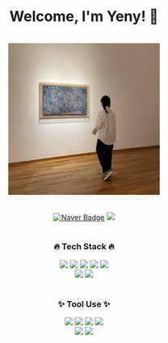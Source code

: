 <div align="center">
  <h1 style="border-bottom: none">Welcome, I'm Yeny! 👋</h1>
  
  <br>
  
  <img src="./img.jpg" width="300" height="300"/>
  
  <br>
  <br>
  
  [![Naver Badge](https://img.shields.io/badge/Email-Naver-03C75A?style=for-the-badge&link=mailto:des423@naver.com)](mailto:des423@naver.com)
  <a href="https://user-0715.tistory.com/">
    <img src="https://img.shields.io/badge/Blog-Tistory-E4501E?style=for-the-badge&" />
  </a>
  
  <h1></h1>
  
  <h3>🔥 Tech Stack 🔥</h3>
  
  <img src="https://img.shields.io/badge/HTML-E34F26?style=for-the-badge&logo=HTML5&logoColor=white"/>
  <img src="https://img.shields.io/badge/CSS3-1572B6?style=for-the-badge&logo=CSS3&logoColor=white"/>
  <img src="https://img.shields.io/badge/JavaScript-F7DF1E?style=for-the-badge&logo=JavaScript&logoColor=white"/>
  <img src="https://img.shields.io/badge/jQuery-0769AD?style=for-the-badge&logo=jQuery&logoColor=white"/>
  <img src="https://img.shields.io/badge/Bootstrap-7952B3?style=for-the-badge&logo=Bootstrap&logoColor=white"/>
  <br>
  <img src="https://img.shields.io/badge/Adobe Illustrator-FF9A00?style=for-the-badge&logo=AdobeIllustrator&logoColor=white"/>
  <img src="https://img.shields.io/badge/Adobe Photoshop-31A8FF?style=for-the-badge&logo=AdobePhotoshop&logoColor=white"/>

  <h1></h1>
  
  <h3>✨ Tool Use ✨</h3>
  <img src="https://img.shields.io/badge/VS Code-007ACC?style=for-the-badge&logo=VisualStudioCode&logoColor=white"/>
  <img src="https://img.shields.io/badge/Atom-66595C?style=for-the-badge&logo=Atom&logoColor=white"/>
  <img src="https://img.shields.io/badge/Figma-F24E1E?style=for-the-badge&logo=Figma&logoColor=white"/>
  <img src="https://img.shields.io/badge/Adobe XD-FF61F6?style=for-the-badge&logo=AdobeXD&logoColor=white"/>
  <br>
  <img src="https://img.shields.io/badge/GitHub-181717?style=for-the-badge&logo=GitHub&logoColor=white"/>
  <img src="https://img.shields.io/badge/Slack-4A154B?style=for-the-badge&logo=Slack&logoColor=white"/>
  
  <br>
  <br>
  <br>
  <br>
  <br>
</div>




<!--
**kim-yeny/kim-yeny** is a ✨ _special_ ✨ repository because its `README.md` (this file) appears on your GitHub profile.

Here are some ideas to get you started:

- 🔭 I’m currently working on ...
- 🌱 I’m currently learning ...
- 👯 I’m looking to collaborate on ...
- 🤔 I’m looking for help with ...
- 💬 Ask me about ...
- 📫 How to reach me: ...
- 😄 Pronouns: ...
- ⚡ Fun fact: ...
-->

